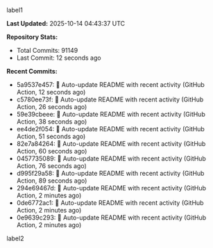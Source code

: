 
label1 
<!-- ACTIVITY_START -->
**Last Updated:** 2025-10-14 04:43:37 UTC

**Repository Stats:**
- Total Commits: 91149
- Last Commit: 12 seconds ago

**Recent Commits:**
- 5a9537e457: 🤖 Auto-update README with recent activity (GitHub Action, 12 seconds ago)
- c5780ee73f: 🤖 Auto-update README with recent activity (GitHub Action, 26 seconds ago)
- 59e39cbeee: 🤖 Auto-update README with recent activity (GitHub Action, 38 seconds ago)
- ee4de2f054: 🤖 Auto-update README with recent activity (GitHub Action, 51 seconds ago)
- 82e7a84264: 🤖 Auto-update README with recent activity (GitHub Action, 60 seconds ago)
- 0457735089: 🤖 Auto-update README with recent activity (GitHub Action, 76 seconds ago)
- d995f29a58: 🤖 Auto-update README with recent activity (GitHub Action, 89 seconds ago)
- 294e69467d: 🤖 Auto-update README with recent activity (GitHub Action, 2 minutes ago)
- 0de6772ac1: 🤖 Auto-update README with recent activity (GitHub Action, 2 minutes ago)
- 0e9639c293: 🤖 Auto-update README with recent activity (GitHub Action, 2 minutes ago)
<!-- ACTIVITY_END -->

label2
